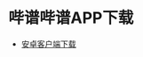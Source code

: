 # 哔谱哔谱APP下载

- [安卓客户端下载](http://m.shouji.360tpcdn.com/180122/465b4dddbfdbf9704ad8c7fca2b5a7a2/livesun.justiceeternal_4.apk)


